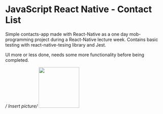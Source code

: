 # JavaScript React Native - Contact List

Simple contacts-app made with React-Native as a one day mob-programming project during a React-Native lecture week. Contains basic testing with react-native-tesing library and Jest.

UI more or less done, needs some more functionality before being completed.

*/* *Insert picture/*
<img src="./assets/screenshots/gif.gif" width="128"/>
